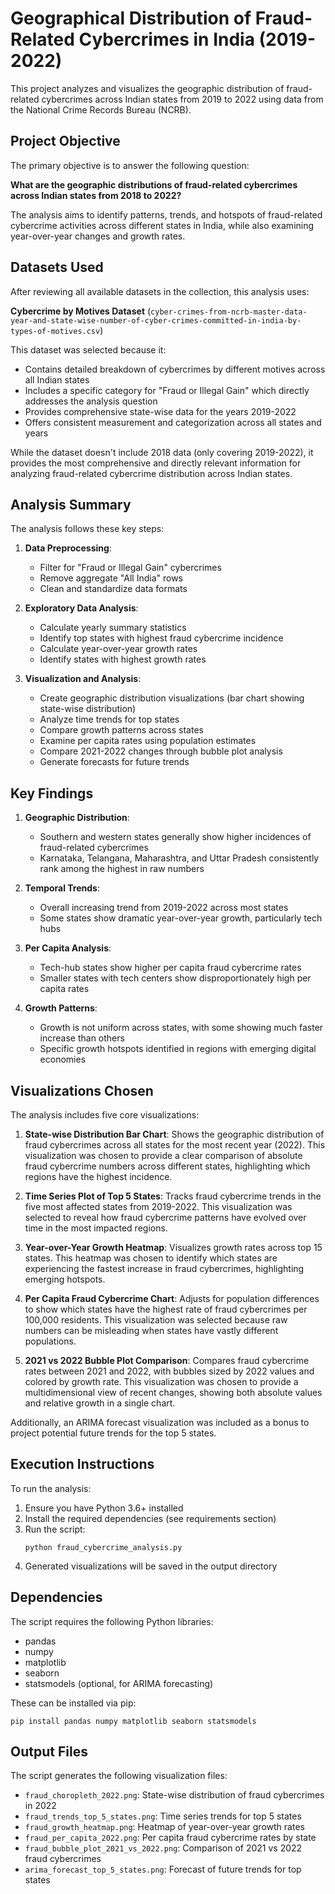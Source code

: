 # Geographical Distribution of Fraud-Related Cybercrimes in India (2019-2022)

This project analyzes and visualizes the geographic distribution of fraud-related cybercrimes across Indian states from 2019 to 2022 using data from the National Crime Records Bureau (NCRB).

## Project Objective

The primary objective is to answer the following question:

**What are the geographic distributions of fraud-related cybercrimes across Indian states from 2018 to 2022?**

The analysis aims to identify patterns, trends, and hotspots of fraud-related cybercrime activities across different states in India, while also examining year-over-year changes and growth rates.

## Datasets Used

After reviewing all available datasets in the collection, this analysis uses:

**Cybercrime by Motives Dataset** (`cyber-crimes-from-ncrb-master-data-year-and-state-wise-number-of-cyber-crimes-committed-in-india-by-types-of-motives.csv`)

This dataset was selected because it:
- Contains detailed breakdown of cybercrimes by different motives across all Indian states
- Includes a specific category for "Fraud or Illegal Gain" which directly addresses the analysis question
- Provides comprehensive state-wise data for the years 2019-2022
- Offers consistent measurement and categorization across all states and years

While the dataset doesn't include 2018 data (only covering 2019-2022), it provides the most comprehensive and directly relevant information for analyzing fraud-related cybercrime distribution across Indian states.

## Analysis Summary

The analysis follows these key steps:

1. **Data Preprocessing**:
   - Filter for "Fraud or Illegal Gain" cybercrimes
   - Remove aggregate "All India" rows
   - Clean and standardize data formats

2. **Exploratory Data Analysis**:
   - Calculate yearly summary statistics
   - Identify top states with highest fraud cybercrime incidence
   - Calculate year-over-year growth rates
   - Identify states with highest growth rates

3. **Visualization and Analysis**:
   - Create geographic distribution visualizations (bar chart showing state-wise distribution)
   - Analyze time trends for top states
   - Compare growth patterns across states
   - Examine per capita rates using population estimates
   - Compare 2021-2022 changes through bubble plot analysis
   - Generate forecasts for future trends

## Key Findings

1. **Geographic Distribution**: 
   - Southern and western states generally show higher incidences of fraud-related cybercrimes
   - Karnataka, Telangana, Maharashtra, and Uttar Pradesh consistently rank among the highest in raw numbers

2. **Temporal Trends**:
   - Overall increasing trend from 2019-2022 across most states
   - Some states show dramatic year-over-year growth, particularly tech hubs

3. **Per Capita Analysis**:
   - Tech-hub states show higher per capita fraud cybercrime rates
   - Smaller states with tech centers show disproportionately high per capita rates

4. **Growth Patterns**:
   - Growth is not uniform across states, with some showing much faster increase than others
   - Specific growth hotspots identified in regions with emerging digital economies

## Visualizations Chosen

The analysis includes five core visualizations:

1. **State-wise Distribution Bar Chart**: Shows the geographic distribution of fraud cybercrimes across all states for the most recent year (2022). This visualization was chosen to provide a clear comparison of absolute fraud cybercrime numbers across different states, highlighting which regions have the highest incidence.

2. **Time Series Plot of Top 5 States**: Tracks fraud cybercrime trends in the five most affected states from 2019-2022. This visualization was selected to reveal how fraud cybercrime patterns have evolved over time in the most impacted regions.

3. **Year-over-Year Growth Heatmap**: Visualizes growth rates across top 15 states. This heatmap was chosen to identify which states are experiencing the fastest increase in fraud cybercrimes, highlighting emerging hotspots.

4. **Per Capita Fraud Cybercrime Chart**: Adjusts for population differences to show which states have the highest rate of fraud cybercrimes per 100,000 residents. This visualization was selected because raw numbers can be misleading when states have vastly different populations.

5. **2021 vs 2022 Bubble Plot Comparison**: Compares fraud cybercrime rates between 2021 and 2022, with bubbles sized by 2022 values and colored by growth rate. This visualization was chosen to provide a multidimensional view of recent changes, showing both absolute values and relative growth in a single chart.

Additionally, an ARIMA forecast visualization was included as a bonus to project potential future trends for the top 5 states.

## Execution Instructions

To run the analysis:

1. Ensure you have Python 3.6+ installed
2. Install the required dependencies (see requirements section)
3. Run the script:
   ```
   python fraud_cybercrime_analysis.py
   ```
4. Generated visualizations will be saved in the output directory

## Dependencies

The script requires the following Python libraries:
- pandas
- numpy
- matplotlib
- seaborn
- statsmodels (optional, for ARIMA forecasting)

These can be installed via pip:
```
pip install pandas numpy matplotlib seaborn statsmodels
```

## Output Files

The script generates the following visualization files:
- `fraud_choropleth_2022.png`: State-wise distribution of fraud cybercrimes in 2022
- `fraud_trends_top_5_states.png`: Time series trends for top 5 states
- `fraud_growth_heatmap.png`: Heatmap of year-over-year growth rates
- `fraud_per_capita_2022.png`: Per capita fraud cybercrime rates by state
- `fraud_bubble_plot_2021_vs_2022.png`: Comparison of 2021 vs 2022 fraud cybercrimes
- `arima_forecast_top_5_states.png`: Forecast of future trends for top states